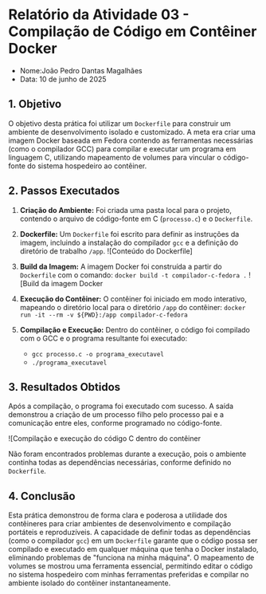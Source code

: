 # Relatório da Atividade 03 - Compilação de Código em Contêiner Docker

- Nome:João Pedro Dantas Magalhães
- Data: 10 de junho de 2025


## 1. Objetivo

O objetivo desta prática foi utilizar um `Dockerfile` para construir um ambiente de desenvolvimento isolado e customizado. A meta era criar uma imagem Docker baseada em Fedora contendo as ferramentas necessárias (como o compilador GCC) para compilar e executar um programa em linguagem C, utilizando mapeamento de volumes para vincular o código-fonte do sistema hospedeiro ao contêiner.

## 2. Passos Executados

1.  **Criação do Ambiente:** Foi criada uma pasta local para o projeto, contendo o arquivo de código-fonte em C (`processo.c`) e o `Dockerfile`.
    
2.  **Dockerfile:** Um `Dockerfile` foi escrito para definir as instruções da imagem, incluindo a instalação do compilador `gcc` e a definição do diretório de trabalho `/app`.
    ![Conteúdo do Dockerfile]
    
3.  **Build da Imagem:** A imagem Docker foi construída a partir do `Dockerfile` com o comando:
    `docker build -t compilador-c-fedora .`
    ![Build da imagem Docker
    
4.  **Execução do Contêiner:** O contêiner foi iniciado em modo interativo, mapeando o diretório local para o diretório `/app` do contêiner:
    `docker run -it --rm -v ${PWD}:/app compilador-c-fedora`
    
5.  **Compilação e Execução:** Dentro do contêiner, o código foi compilado com o GCC e o programa resultante foi executado:
    -   `gcc processo.c -o programa_executavel`
    -   `./programa_executavel`

## 3. Resultados Obtidos

Após a compilação, o programa foi executado com sucesso. A saída demonstrou a criação de um processo filho pelo processo pai e a comunicação entre eles, conforme programado no código-fonte.

![Compilação e execução do código C dentro do contêiner

Não foram encontrados problemas durante a execução, pois o ambiente continha todas as dependências necessárias, conforme definido no `Dockerfile`.

## 4. Conclusão

Esta prática demonstrou de forma clara e poderosa a utilidade dos contêineres para criar ambientes de desenvolvimento e compilação portáteis e reproduzíveis. A capacidade de definir todas as dependências (como o compilador `gcc`) em um `Dockerfile` garante que o código possa ser compilado e executado em qualquer máquina que tenha o Docker instalado, eliminando problemas de "funciona na minha máquina". O mapeamento de volumes se mostrou uma ferramenta essencial, permitindo editar o código no sistema hospedeiro com minhas ferramentas preferidas e compilar no ambiente isolado do contêiner instantaneamente.

